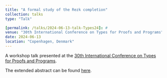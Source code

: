 ```yaml
---
title: "A formal study of the Rezk completion"
collection: talks
type: "Talk"

[permalink: /talks/2024-06-13-talk-Types24]: #
venue: "30th International Conference on Types for Proofs and Programs"
date: 2024-06-13
location: "Copenhagen, Denmark"
---
```


A workshop talk presented at the [30th International Conference on Types for Proofs and Programs](https://vipwww.itu.dk/research/types2024/Index.html).

The extended abstract can be found [here](https://vipwww.itu.dk/research/types2024/abstracts.pdf).